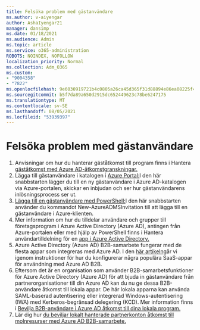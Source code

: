 ```yaml
---
title: Felsöka problem med gästanvändare
ms.author: v-aiyengar
author: AshaIyengar21
manager: dansimp
ms.date: 01/18/2021
ms.audience: Admin
ms.topic: article
ms.service: o365-administration
ROBOTS: NOINDEX, NOFOLLOW
localization_priority: Normal
ms.collection: Adm_O365
ms.custom:
- "9004358"
- "7822"
ms.openlocfilehash: 9e6030919721b4c0805a26ca45d365f31d88894e86ea08225f47576e7d152047
ms.sourcegitcommit: b5f7da89a650d2915dc652449623c78be6247175
ms.translationtype: MT
ms.contentlocale: sv-SE
ms.lasthandoff: 08/05/2021
ms.locfileid: "53939397"
---
```

# <a name="troubleshoot-guest-user-issues"></a>Felsöka problem med gästanvändare

1. Anvisningar om hur du hanterar gäståtkomst till program finns i Hantera [gäståtkomst med Azure AD-åtkomstgranskningar.](https://docs.microsoft.com/azure/active-directory/governance/manage-guest-access-with-access-reviews)
1. Lägga till gästanvändare i katalogen i [Azure Portal:](https://docs.microsoft.com/azure/active-directory/external-identities/b2b-quickstart-add-guest-users-portal)I den här snabbstarten lägger du till en ny gästanvändare i Azure AD-katalogen via Azure-portalen, skickar en inbjudan och ser hur gästanvändarens inlösningsprocess ser ut.
1. [Lägga till en gästanvändare med PowerShell:](https://docs.microsoft.com/azure/active-directory/external-identities/b2b-quickstart-invite-powershell)I den här snabbstarten använder du kommandot New-AzureADMSInvitation till att lägga till en gästanvändare i Azure-klienten.
1. Mer information om hur du tilldelar användare och grupper till företagsprogram i Azure Active Directory (Azure AD), antingen från Azure-portalen eller med hjälp av PowerShell finns i Hantera användartilldelning för en [app i Azure Active Directory.](https://docs.microsoft.com/azure/active-directory/manage-apps/assign-user-or-group-access-portal) 
1. Azure Active Directory (Azure AD) B2B-samarbete fungerar med de flesta appar som integreras med Azure AD. I den [här artikeln](https://docs.microsoft.com/azure/active-directory/external-identities/configure-saas-apps)går vi igenom instruktioner för hur du konfigurerar några populära SaaS-appar för användning med Azure AD B2B.
1. Eftersom det är en organisation som använder B2B-samarbetsfunktioner för Azure Active Directory (Azure AD) för att bjuda in gästanvändare från partnerorganisationer till din Azure AD kan du nu ge dessa B2B-användare åtkomst till lokala appar. De här lokala apparna kan använda SAML-baserad autentisering eller integrerad Windows-autentisering (IWA) med Kerberos-begränsad delegering (KCD). Mer information finns i [Bevilja B2B-användare i Azure AD åtkomst till dina lokala program.](https://docs.microsoft.com/azure/active-directory/external-identities/hybrid-cloud-to-on-premises)
1. Lär dig hur [du beviljar lokalt hanterade partnerkonton åtkomst till molnresurser med Azure AD B2B-samarbete.](https://docs.microsoft.com/azure/active-directory/external-identities/hybrid-on-premises-to-cloud)